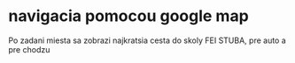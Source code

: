 # navigacia pomocou google map

Po zadani miesta sa zobrazi najkratsia cesta do skoly FEI STUBA, pre auto a pre chodzu
